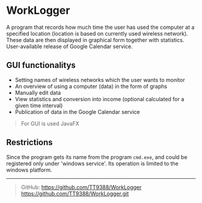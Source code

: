 # WorkLogger
A program that records how much time the user has used the computer at a specified location (location is based on currently used wireless network). These data are then displayed in graphical form together with statistics. User-available release of Google Calendar service.

## GUI functionalitys

* Setting names of wireless networks which the user wants to monitor
* An overview of using a computer (data) in the form of graphs
* Manually edit data
* View statistics and conversion into income (optional calculated for a given time interval)
* Publication of data in the Google Calendar service

>For GUI is used JavaFX

## Restrictions
Since the program gets its name from the program ```cmd.exe```, and could be registered only under 'windows service'. Its operation is limited to the windows platform.

---

>GitHub: https://github.com/TT9388/WorkLogger
>https://github.com/TT9388/WorkLogger.git